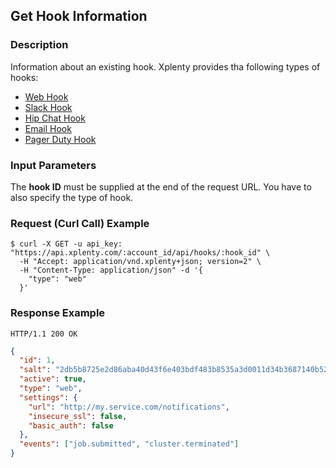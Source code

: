 ## Get Hook Information

### Description
Information about an existing hook. Xplenty provides tha following types of hooks:

* [Web Hook](https://github.com/xplenty/xplenty-api-doc-v2/blob/master/resources/hooks/web-hook.md)
* [Slack Hook](https://github.com/xplenty/xplenty-api-doc-v2/blob/master/resources/hooks/slack-hook.md)
* [Hip Chat Hook](https://github.com/xplenty/xplenty-api-doc-v2/blob/master/resources/hooks/hip-chat-hook.md)
* [Email Hook](https://github.com/xplenty/xplenty-api-doc-v2/blob/master/resources/hooks/email-hook.md)
* [Pager Duty Hook](https://github.com/xplenty/xplenty-api-doc-v2/blob/master/resources/hooks/pager-duty-hook.md)

### Input Parameters
The **hook ID** must be supplied at the end of the request URL. You have to also specify the type of hook.

### Request (Curl Call) Example
```shell
$ curl -X GET -u api_key: "https://api.xplenty.com/:account_id/api/hooks/:hook_id" \
  -H "Accept: application/vnd.xplenty+json; version=2" \
  -H "Content-Type: application/json" -d '{
    "type": "web"
  }'
```

### Response Example
```HTTP
HTTP/1.1 200 OK
```

```json
{
  "id": 1,
  "salt": "2db5b8725e2d86aba40d43f6e403bdf483b8535a3d0011d34b3687140b52bc8c",
  "active": true,
  "type": "web",
  "settings": {
    "url": "http://my.service.com/notifications",
    "insecure_ssl": false,
    "basic_auth": false
  },
  "events": ["job.submitted", "cluster.terminated"]
}
```
